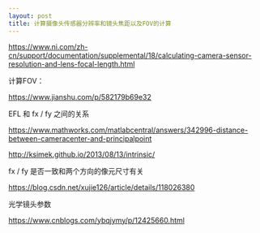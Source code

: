 ```yaml
---
layout: post
title: 计算摄像头传感器分辨率和镜头焦距以及FOV的计算
---
```


https://www.ni.com/zh-cn/support/documentation/supplemental/18/calculating-camera-sensor-resolution-and-lens-focal-length.html

计算FOV：

https://www.jianshu.com/p/582179b69e32

EFL 和 fx / fy 之间的关系

https://www.mathworks.com/matlabcentral/answers/342996-distance-between-cameracenter-and-principalpoint

http://ksimek.github.io/2013/08/13/intrinsic/

fx / fy 是否一致和两个方向的像元尺寸有关

https://blog.csdn.net/xujie126/article/details/118026380

光学镜头参数

https://www.cnblogs.com/ybqjymy/p/12425660.html
